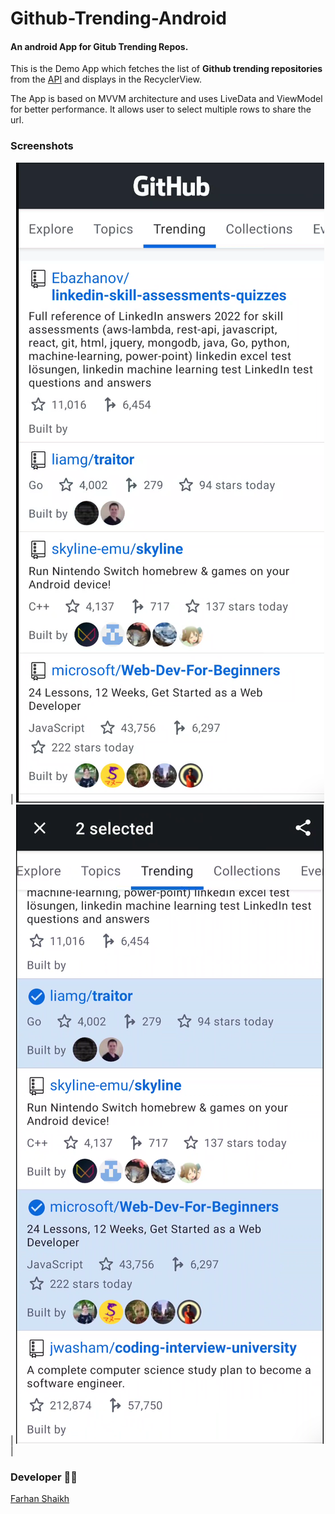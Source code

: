 # Github-Trending-Android

#### An android App for Gitub Trending Repos.

This is the Demo App which fetches the list of **Github trending repositories** from
the [API](https://github.com/doforce/github-trending) and displays in the RecyclerView.

The App is based on MVVM architecture and uses LiveData and ViewModel for better performance. It
allows user to select multiple rows to share the url.

### Screenshots

| ![SS1](screenshots/ss1.png) | ![SS2](screenshots/ss2.png) |

### Developer 🧑‍💻

[Farhan Shaikh](https://www.linkedin.com/in/farhanshaikh202/)
